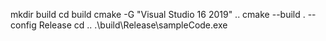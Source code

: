 mkdir build 
cd build
cmake -G "Visual Studio 16 2019" ..
cmake --build . --config Release
cd ..
.\build\Release\sampleCode.exe